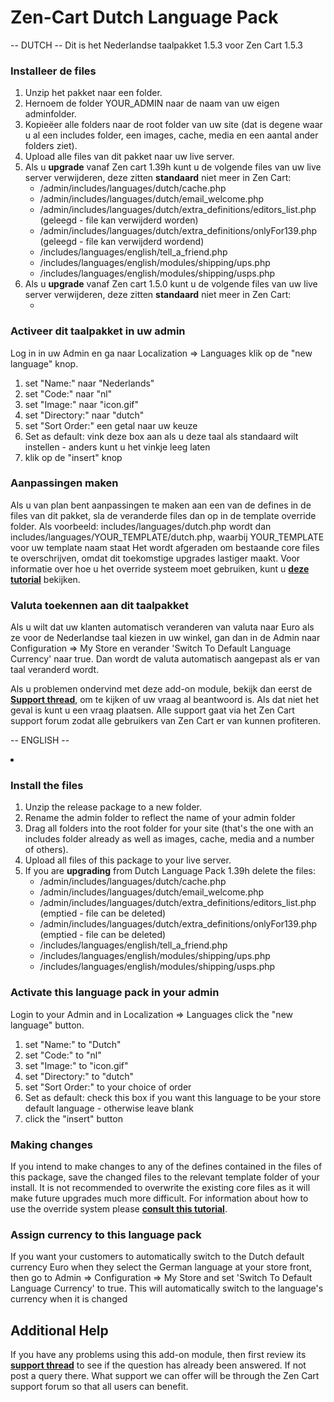 Zen-Cart Dutch Language Pack
============================
-- DUTCH --
Dit is het Nederlandse taalpakket 1.5.3 voor Zen Cart 1.5.3

<h3>Installeer de files</h3>
<ol>
<li>Unzip het pakket naar een folder.</li>
<li>Hernoem de folder YOUR_ADMIN naar de naam van uw eigen adminfolder.</li>
<li>Kopie&euml;er alle folders naar de root folder van uw site (dat is degene waar u al een includes folder, een images, cache, media en een aantal ander folders ziet).</li>
<li>Upload alle files van dit pakket naar uw live server.</li>
<li>Als u <b>upgrade</b> vanaf Zen cart 1.39h kunt u de volgende files van uw live server verwijderen, deze zitten <strong>standaard</strong> niet meer in Zen Cart:
<ul>
<li>/admin/includes/languages/dutch/cache.php</li>
<li>/admin/includes/languages/dutch/email_welcome.php</li>
<li>/admin/includes/languages/dutch/extra_definitions/editors_list.php (geleegd - file kan verwijderd worden)</li>
<li>/admin/includes/languages/dutch/extra_definitions/onlyFor139.php (geleegd - file kan verwijderd wordend)</li>
<li>/includes/languages/english/tell_a_friend.php</li>
<li>/includes/languages/english/modules/shipping/ups.php</li>
<li>/includes/languages/english/modules/shipping/usps.php</li>
</ul>
</li>
<li>Als u <b>upgrade</b> vanaf Zen cart 1.5.0 kunt u de volgende files van uw live server verwijderen, deze zitten <strong>standaard</strong> niet meer in Zen Cart:
<ul>
<li></li>
</ul>
</li>
</ol>
<h3>Activeer dit taalpakket in uw admin</h3>
<p>Log in in uw Admin en ga naar  Localization => Languages klik op de "new language" knop.</p>
<ol>
<li>set "Name:" naar "Nederlands"</li>
<li>set "Code:" naar "nl"</li>
<li>set "Image:" naar "icon.gif"</li>
<li>set "Directory:" naar "dutch"</li>
<li>set "Sort Order:" een getal naar uw keuze</li>
<li>Set as default: vink deze box aan als u deze taal als standaard wilt instellen - anders kunt u het vinkje leeg laten</li>
<li>klik op de "insert" knop</li>
</ol>

<h3>Aanpassingen maken</h3>
<p>Als u van plan bent aanpassingen te maken aan een van de defines in de files van dit pakket, sla de veranderde files dan op in de template override folder. Als voorbeeld: includes/languages/dutch.php wordt dan includes/languages/YOUR_TEMPLATE/dutch.php, waarbij YOUR_TEMPLATE voor uw template naam staat Het wordt afgeraden om bestaande core files te overschrijven, omdat dit toekomstige upgrades lastiger maakt. Voor informatie over hoe u het override systeem moet gebruiken, kunt u <a href="http://www.zen-cart.com/wiki/index.php/The_override_system_simplified" target="_blank"><b>deze tutorial</b></a> bekijken.</p>
<h3>Valuta toekennen aan dit taalpakket</h3>
<p>Als u wilt dat uw klanten automatisch veranderen van valuta naar Euro als ze voor de Nederlandse taal kiezen in uw winkel, gan dan in de Admin naar Configuration => My Store en verander 'Switch To Default Language Currency' naar true. Dan wordt de valuta automatisch aangepast als er van taal veranderd wordt.</p>
<p>Als u problemen ondervind met deze add-on module, bekijk dan eerst de <a href="http://www.zen-cart.com/showthread.php?215272-Dutch-language-pack-support-thread&p=1264776" target="_blank"><b>Support thread</b></a>, om te kijken of uw vraag al beantwoord is. Als dat niet het geval is kunt u een vraag plaatsen. Alle support gaat via het Zen Cart support forum zodat alle gebruikers van Zen Cart er van kunnen profiteren.</p>

-- ENGLISH --

<li><h3>Install the files</h3>
<ol>
<li>Unzip the release package to a new folder.</li>
<li>Rename the admin folder to reflect the name of your admin folder</li>
<li>Drag all folders into the root folder for your site (that's the one with an includes folder already as well as images, cache, media and a number of others).</li>
<li>Upload all files of this package to your live server.</li>
<li>If you are <b>upgrading</b> from Dutch Language Pack 1.39h delete the files:
<ul>
<li>/admin/includes/languages/dutch/cache.php</li>
<li>/admin/includes/languages/dutch/email_welcome.php</li>
<li>/admin/includes/languages/dutch/extra_definitions/editors_list.php (emptied - file can be deleted)</li>
<li>/admin/includes/languages/dutch/extra_definitions/onlyFor139.php (emptied - file can be deleted)</li>
<li>/includes/languages/english/tell_a_friend.php</li>
<li>/includes/languages/english/modules/shipping/ups.php</li>
<li>/includes/languages/english/modules/shipping/usps.php</li>
</ul>
</li>
</ol>
</li>
<h3>Activate this language pack in your admin</h3>
<p>Login to your Admin and in Localization => Languages click the "new language" button.</p>
<ol>
<li>set "Name:" to "Dutch"</li>
<li>set "Code:" to "nl"</li>
<li>set "Image:" to "icon.gif"</li>
<li>set "Directory:" to "dutch"</li>
<li>set "Sort Order:" to your choice of order</li>
<li>Set as default: check this box if you want this language to be your store default language - otherwise leave blank</li>
<li>click the "insert" button</li>
</ol>
<h3>Making changes</h3>
<p>If you intend to make changes to any of the defines contained in the files of this package, save the changed files to the relevant template folder of your install. It is not recommended to overwrite the existing core files as it will make future upgrades much more difficult. For information about how to use the override system please <a href="http://www.zen-cart.com/wiki/index.php/The_override_system_simplified" target="_blank"><b>consult this tutorial</b></a>.</p>
<h3>Assign currency to this language pack</h3>
<p>If you want your customers to automatically switch to the Dutch default currency Euro when they select the German language at your store front, then go to Admin => Configuration => My Store and set 'Switch To Default Language Currency' to true. This will automatically switch to the language's currency when it is changed</p>
<h2>Additional Help</h2>
<p>If you have any problems using this add-on module, then first review its <a href="http://www.zen-cart.com/showthread.php?215272-Dutch-language-pack-support-thread&p=1264776" target="_blank"><b>support thread</b></a> to see if the question has already been answered. If not post a query there. What support we can offer will be through the Zen Cart support forum so that all users can benefit.</p>